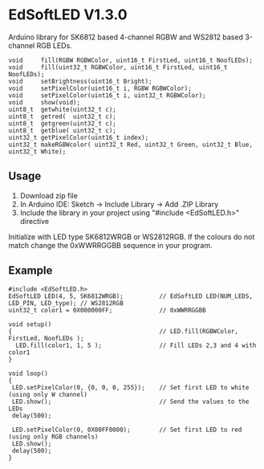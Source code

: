 # EdSoftLED V1.3.0
Arduino library for SK6812 based 4-channel RGBW and WS2812 based 3-channel RGB LEDs.


```
void     fill(RGBW RGBWColor, uint16_t FirstLed, uint16_t NoofLEDs);	
void     fill(uint32_t RGBWColor, uint16_t FirstLed, uint16_t NoofLEDs);
void     setBrightness(uint16_t Bright);
void     setPixelColor(uint16_t i, RGBW RGBWColor);	
void     setPixelColor(uint16_t i, uint32_t RGBWColor);
void     show(void);
uint8_t  getwhite(uint32_t c);
uint8_t  getred(  uint32_t c);
uint8_t  getgreen(uint32_t c);
uint8_t  getblue( uint32_t c);	
uint32_t getPixelColor(uint16_t index);
uint32_t makeRGBWcolor( uint32_t Red, uint32_t Green, uint32_t Blue, uint32_t White);	
```

## Usage
1. Download zip file
2. In Arduino IDE: Sketch -> Include Library -> Add .ZIP Library
3. Include the library in your project using "#include <EdSoftLED.h>" directive

Initialize with LED type  SK6812WRGB or WS2812RGB.
If the colours do not match change the 0xWWRRGGBB sequence in your program.

## Example
```
#include <EdSoftLED.h>
EdSoftLED LED(4, 5, SK6812WRGB);          // EdSoftLED LED(NUM_LEDS, LED_PIN, LED_type); // WS2812RGB
uint32_t color1 = 0X000000FF;             // 0xWWRRGGBB  

void setup() 
{                                         // LED.fill(RGBWColor, FirstLed, NoofLEDs );
  LED.fill(color1, 1, 5 );                // Fill LEDs 2,3 and 4 with color1 
}

void loop() 
{  
 LED.setPixelColor(0, {0, 0, 0, 255});    // Set first LED to white (using only W channel)
 LED.show();                              // Send the values to the LEDs
 delay(500);
  
 LED.setPixelColor(0, 0X00FF0000);        // Set first LED to red (using only RGB channels)
 LED.show();
 delay(500);
}
```


